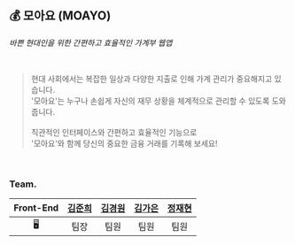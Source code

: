 ## 💰 모아요 (MOAYO)

*바쁜 현대인을 위한 간편하고 효율적인 가계부 웹앱*

<br />

> 현대 사회에서는 복잡한 일상과 다양한 지출로 인해 가계 관리가 중요해지고 있습니다.<br />
> '모아요'는 누구나 손쉽게 자신의 재무 상황을 체계적으로 관리할 수 있도록 도와줍니다.<br /><br />
> 직관적인 인터페이스와 간편하고 효율적인 기능으로<br />
> '모아요'와 함께 당신의 중요한 금융 거래를 기록해 보세요!

<br />

### Team.
| Front-End | **[김준희](https://github.com/dev-junehee)** | **[김경원](https://github.com/ruddnjs3769)** | **[김가은](https://github.com/KIMKAEUN)** | **[정재현](https://github.com/iskra17)** |
|:---------:|:--------:|:--------:|:--------:|:--------:|
| 🖥 | 팀장 | 팀원 | 팀원 | 팀원 | 
